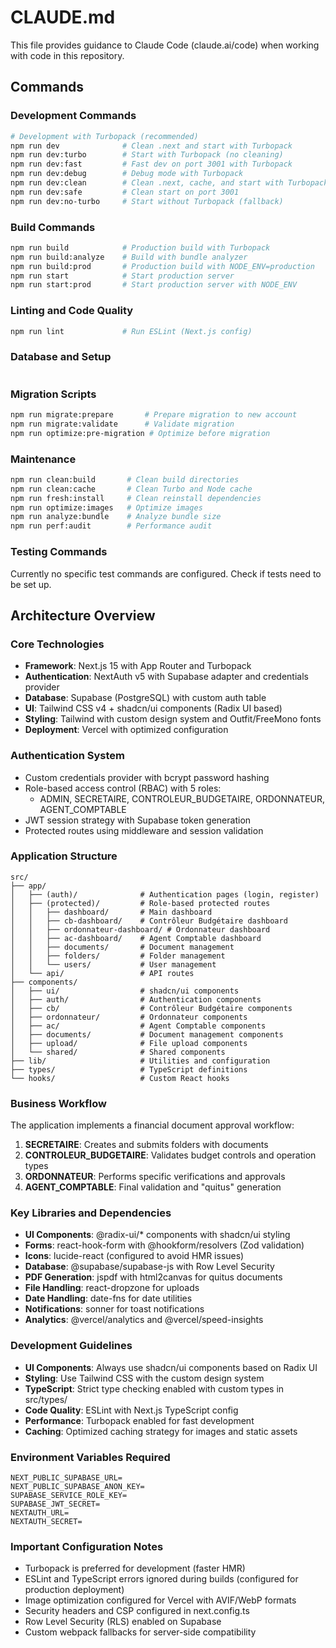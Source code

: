 # CLAUDE.md

This file provides guidance to Claude Code (claude.ai/code) when working with code in this repository.

## Commands

### Development Commands
```bash
# Development with Turbopack (recommended)
npm run dev              # Clean .next and start with Turbopack
npm run dev:turbo        # Start with Turbopack (no cleaning)
npm run dev:fast         # Fast dev on port 3001 with Turbopack
npm run dev:debug        # Debug mode with Turbopack
npm run dev:clean        # Clean .next, cache, and start with Turbopack
npm run dev:safe         # Clean start on port 3001
npm run dev:no-turbo     # Start without Turbopack (fallback)
```

### Build Commands
```bash
npm run build            # Production build with Turbopack
npm run build:analyze    # Build with bundle analyzer
npm run build:prod       # Production build with NODE_ENV=production
npm run start            # Start production server
npm run start:prod       # Start production server with NODE_ENV
```

### Linting and Code Quality
```bash
npm run lint             # Run ESLint (Next.js config)
```

### Database and Setup
```voir supabase en ligne
```

### Migration Scripts
```bash
npm run migrate:prepare       # Prepare migration to new account
npm run migrate:validate      # Validate migration
npm run optimize:pre-migration # Optimize before migration
```

### Maintenance
```bash
npm run clean:build       # Clean build directories
npm run clean:cache       # Clean Turbo and Node cache
npm run fresh:install     # Clean reinstall dependencies
npm run optimize:images   # Optimize images
npm run analyze:bundle    # Analyze bundle size
npm run perf:audit        # Performance audit
```

### Testing Commands
Currently no specific test commands are configured. Check if tests need to be set up.

## Architecture Overview

### Core Technologies
- **Framework**: Next.js 15 with App Router and Turbopack
- **Authentication**: NextAuth v5 with Supabase adapter and credentials provider
- **Database**: Supabase (PostgreSQL) with custom auth table
- **UI**: Tailwind CSS v4 + shadcn/ui components (Radix UI based)
- **Styling**: Tailwind with custom design system and Outfit/FreeMono fonts
- **Deployment**: Vercel with optimized configuration

### Authentication System
- Custom credentials provider with bcrypt password hashing
- Role-based access control (RBAC) with 5 roles:
  - ADMIN, SECRETAIRE, CONTROLEUR_BUDGETAIRE, ORDONNATEUR, AGENT_COMPTABLE
- JWT session strategy with Supabase token generation
- Protected routes using middleware and session validation

### Application Structure
```
src/
├── app/
│   ├── (auth)/              # Authentication pages (login, register)
│   ├── (protected)/         # Role-based protected routes
│   │   ├── dashboard/       # Main dashboard
│   │   ├── cb-dashboard/    # Contrôleur Budgétaire dashboard
│   │   ├── ordonnateur-dashboard/ # Ordonnateur dashboard
│   │   ├── ac-dashboard/    # Agent Comptable dashboard
│   │   ├── documents/       # Document management
│   │   ├── folders/         # Folder management
│   │   └── users/           # User management
│   └── api/                 # API routes
├── components/
│   ├── ui/                  # shadcn/ui components
│   ├── auth/                # Authentication components
│   ├── cb/                  # Contrôleur Budgétaire components
│   ├── ordonnateur/         # Ordonnateur components
│   ├── ac/                  # Agent Comptable components
│   ├── documents/           # Document management components
│   ├── upload/              # File upload components
│   └── shared/              # Shared components
├── lib/                     # Utilities and configuration
├── types/                   # TypeScript definitions
└── hooks/                   # Custom React hooks
```

### Business Workflow
The application implements a financial document approval workflow:
1. **SECRETAIRE**: Creates and submits folders with documents
2. **CONTROLEUR_BUDGETAIRE**: Validates budget controls and operation types
3. **ORDONNATEUR**: Performs specific verifications and approvals
4. **AGENT_COMPTABLE**: Final validation and "quitus" generation

### Key Libraries and Dependencies
- **UI Components**: @radix-ui/* components with shadcn/ui styling
- **Forms**: react-hook-form with @hookform/resolvers (Zod validation)
- **Icons**: lucide-react (configured to avoid HMR issues)
- **Database**: @supabase/supabase-js with Row Level Security
- **PDF Generation**: jspdf with html2canvas for quitus documents
- **File Handling**: react-dropzone for uploads
- **Date Handling**: date-fns for date utilities
- **Notifications**: sonner for toast notifications
- **Analytics**: @vercel/analytics and @vercel/speed-insights

### Development Guidelines
- **UI Components**: Always use shadcn/ui components based on Radix UI
- **Styling**: Use Tailwind CSS with the custom design system
- **TypeScript**: Strict type checking enabled with custom types in src/types/
- **Code Quality**: ESLint with Next.js TypeScript config
- **Performance**: Turbopack enabled for fast development
- **Caching**: Optimized caching strategy for images and static assets

### Environment Variables Required
```env
NEXT_PUBLIC_SUPABASE_URL=
NEXT_PUBLIC_SUPABASE_ANON_KEY=
SUPABASE_SERVICE_ROLE_KEY=
SUPABASE_JWT_SECRET=
NEXTAUTH_URL=
NEXTAUTH_SECRET=
```

### Important Configuration Notes
- Turbopack is preferred for development (faster HMR)
- ESLint and TypeScript errors ignored during builds (configured for production deployment)
- Image optimization configured for Vercel with AVIF/WebP formats
- Security headers and CSP configured in next.config.ts
- Row Level Security (RLS) enabled on Supabase
- Custom webpack fallbacks for server-side compatibility